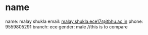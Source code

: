 # name
name: malay shukla
email: malay.shukla.ece17@itbhu.ac.in
phone: 9559805291
branch: ece
gender: male
//this is to compare
